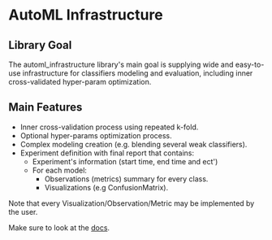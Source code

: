 # AutoML Infrastructure
## Library Goal
The automl_infrastructure library's main goal is supplying
wide and easy-to-use infrastructure for classifiers modeling
 and evaluation, including inner cross-validated hyper-param 
 optimization.
 
 ## Main Features
 * Inner cross-validation process using repeated k-fold.
 * Optional hyper-params optimization process.
 * Complex modeling creation (e.g. blending several weak classifiers).
 * Experiment definition with final report that contains:
    * Experiment's information (start time, end time and ect')
    * For each model:
        * Observations (metrics) summary for every class.
        * Visualizations (e.g ConfusionMatrix).
 
 Note that every Visualization/Observation/Metric may be implemented by the user. 

Make sure to look at the [docs](https://htmlpreview.github.io/?https://github.com/barak1412/automl_infrastructure/blob/master/docs/sphinx/build/html/index.html).
